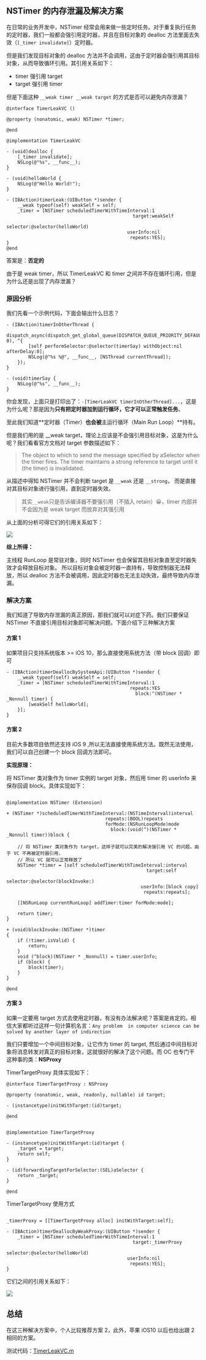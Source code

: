 ## NSTimer 的内存泄漏及解决方案

在日常的业务开发中，NSTimer 经常会用来做一些定时任务。对于重复执行任务的定时器，我们一般都会强引用定时器，并且在目标对象的 dealloc 方法里面去失效（`[_timer invalidate]`）定时器。

但是我们发现目标对象的 dealloc 方法并不会调用，这由于定时器会强引用其目标对象，从而导致循环引用。其引用关系如下：

- timer 强引用 target
- target 强引用 timer

但是下面这种 `__weak timer __weak target` 的方式是否可以避免内存泄漏？

```objc
@interface TimerLeakVC ()

@property (nonatomic, weak) NSTimer *timer;

@end

@implementation TimerLeakVC

- (void)dealloc {
    [_timer invalidate];
    NSLog(@"%s", __func__);
}

- (void)helloWorld {
    NSLog(@"Hello World!");
}

- (IBAction)timerLeak:(UIButton *)sender {
    __weak typeof(self) weakSelf = self;
    _timer = [NSTimer scheduledTimerWithTimeInterval:1
                                              target:weakSelf
                                            selector:@selector(helloWorld)
                                            userInfo:nil
                                             repeats:YES];
}
@end
```

答案是：**否定的**

由于是 weak timer，所以 TimerLeakVC 和 timer 之间并不存在循环引用，但是为什么还是出现了内存泄漏？


### 原因分析

我们先看一个示例代码，下面会输出什么日志？ 

```objc
- (IBAction)timerInOtherThread {
    dispatch_async(dispatch_get_global_queue(DISPATCH_QUEUE_PRIORITY_DEFAULT, 0), ^{
        [self performSelector:@selector(timerSay) withObject:nil afterDelay:0];
        NSLog(@"%s %@", __func__, [NSThread currentThread]);
    });
}

- (void)timerSay {
    NSLog(@"%s", __func__);
}
```

你会发现，上面只是打印出了：`-[TimerLeakVC timerInOtherThread]...`，这是为什么呢？那是因为**只有把定时器加到运行循环，它才可以正常触发任务**。

至此我们知道**定时器（Timer）**也会被**主运行循环（Main Run Loop）**持有。

但是我们用的是 __weak target，理论上应该是不会强引用目标对象，这是为什么呢？我们看看官方文档对 target 参数描述如下：
> The object to which to send the message specified by aSelector when the timer fires. The timer maintains a strong reference to target until it (the timer) is invalidated.

从描述中得知 NSTimer 并不会判断 target 是 `__weak` 还是 `__strong`， 而是直接对其目标对象进行强引用，直到定时器失效。

> 其实`__weak`只是告诉编译器不要强引用（不插入 retain）😀，timer 内部并不会因为是 weak target 而放弃对其强引用

从上面的分析可得它们的引用关系如下：

<img src="../imgs/timer_ref.jpg">

**综上所得：**

主线程 RunLoop 是常驻对象，同时 NSTimer 也会保留其目标对象直至定时器失效才会释放目标对象。 所以目标对象会被定时器一直持有，导致控制器无法释放，所以 dealloc 方法不会被调用，因此定时器也无法主动失效，最终导致内存泄漏。

### 解决方案
我们知道了导致内存泄漏的真正原因，那我们就可以对症下药。我们只要保证 NSTimer 不直接引用目标对象即可解决问题。下面介绍下三种解决方案

#### 方案 1
如果项目只支持系统版本 >= iOS 10，那么直接使用系统方法（带 block 回调）即可 

```objc
- (IBAction)timerDeallocBySystemApi:(UIButton *)sender {
    __weak typeof(self) weakSelf = self;
    _timer = [NSTimer scheduledTimerWithTimeInterval:1
                                             repeats:YES
                                               block:^(NSTimer * _Nonnull timer) {
        [weakSelf helloWorld];
    }];
}
```

#### 方案 2
目前大多数项目依然还支持 iOS 9 ,所以无法直接使用系统方法。既然无法使用，我们可以自己创建一个 block 回调方法即可。

**实现原理：**

将 NSTimer 类对象作为 timer 实例的 target 对象，然后用 timer 的 userInfo 来保存回调 block。具体实现如下：

```objc

@implementation NSTimer (Extension)

+ (NSTimer *)scheduledTimerWithTimeInterval:(NSTimeInterval)interval
                                    repeats:(BOOL)repeats
                                    forMode:(NSRunLoopMode)mode
                                      block:(void(^)(NSTimer * _Nonnull timer))block {
    
    // 将 NSTimer 类对象作为 target，这样子就可以完美的解决强引用 VC 的问题。由于 VC 不再被定时器引用，
    // 所以 VC 就可以正常释放了
    NSTimer *timer = [self scheduledTimerWithTimeInterval:interval
                                                   target:self
                                                 selector:@selector(blockInvoke:)
                                                 userInfo:[block copy]
                                                  repeats:repeats];
    
    [[NSRunLoop currentRunLoop] addTimer:timer forMode:mode];
    
    return timer;
}

+ (void)blockInvoke:(NSTimer *)timer
{
    if (!timer.isValid) {
        return;
    }
    void (^block)(NSTimer * _Nonnull) = timer.userInfo;
    if (block) {
        block(timer);
    }
}

@end

``` 

#### 方案 3
如果一定要用 target 方式去使用定时器，有没有办法解决呢？答案是肯定的。相信大家都听过这样一句计算机名言：`Any problem  in computer science can be solved by another layer of indirection`

我们只要增加一个中间目标对象，让它作为 timer 的 target, 然后通过中间目标对象将消息转发对真正的目标对象，这就很好的解决了这个问题。而 OC 也专门干这种事的类：**NSProxy**

TimerTargetProxy 具体实现如下：

```objc
@interface TimerTargetProxy : NSProxy

@property (nonatomic, weak, readonly, nullable) id target;

- (instancetype)initWithTarget:(id)target;

@end


@implementation TimerTargetProxy

- (instancetype)initWithTarget:(id)target {
    _target = target;
    return self;
}

- (id)forwardingTargetForSelector:(SEL)aSelector {
    return _target;
}

@end

```

TimerTargetProxy 使用方式

```objc

_timerProxy = [[TimerTargetProxy alloc] initWithTarget:self];

- (IBAction)timerDeallocByWeakProxy:(UIButton *)sender {
    _timer = [NSTimer scheduledTimerWithTimeInterval:1
                                              target:_timerProxy
                                            selector:@selector(helloWorld)
                                            userInfo:nil
                                             repeats:YES];
}

```

它们之间的引用关系如下：

<img src="../imgs/timer_proxy.jpg">


## 总结
在这三种解决方案中，个人比较推荐方案 2，此外，苹果 iOS10 以后也给出跟 2 相同的方案。

测试代码：[TimerLeakVC.m](https://hub.fastgit.org/zhiyongzou/zzyNotes/blob/main/Demo/iOS/CommonTest/CommonTest/TestVcs/PreVCS/TimerLeakVC.m)